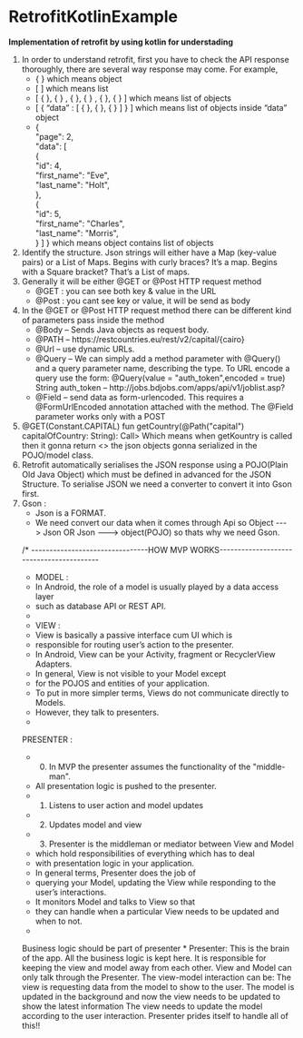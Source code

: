 # RetrofitKotlinExample
<b>Implementation of retrofit by using kotlin for understading </b>
<br>
<ol type="1">
<li>
In order to understand retrofit, first you have to check the API response thoroughly, there are several way response may come. For example,<br>
<ul>
<li>
  {  }  which means object<br>
</li>
<li>
  [  ] which means list <br>
  </li>
  <li>
  [ { },  { } , { },  { } , { },  { } ] which means list of objects<br>
  </li>
  <li>
[ { “data”  :  [ { }, { },  { } ]  } ] which means list of objects inside “data” object<br>
<li>
{<br>
    "page": 2,<br>
    "data": [<br>
        {<br>
            "id": 4,<br>
            "first_name": "Eve",<br>
            "last_name": "Holt",<br>
            },<br>
        {<br>
            "id": 5,<br>
            "first_name": "Charles",<br>
            "last_name": "Morris",<br>
          }
    ]
    } which means object contains list of objects 
</ul>
</li>
</li>
<Li>
  Identify the structure. Json strings will either have a Map (key-value pairs) or a List of Maps.
  Begins with curly braces? It’s a map. 
Begins with a Square bracket? That’s a List of maps.
<li>
Generally it will be either @GET or @Post HTTP request method
  <ul>
<li>
@GET : you can see both key & value in the URL
  </li>
    <li>
@Post : you cant see key or value, it will be send as body
      </li></ul>
</li>
<li>
In the @GET or @Post HTTP request method there can be different kind of parameters pass inside the method
<ul>
<li>
@Body – Sends Java objects as request body.
</li>
<li>
@PATH – https://restcountries.eu/rest/v2/capital/{cairo}
</li>
<li>
@Url – use dynamic URLs.
</li>
<li>
@Query – We can simply add a method parameter with @Query() and a query parameter name, describing the type. To URL encode a query use the form: @Query(value = "auth_token",encoded = true) String auth_token – http://jobs.bdjobs.com/apps/api/v1/joblist.asp?
</li>
<li>
@Field – send data as form-urlencoded. This requires a @FormUrlEncoded annotation attached with the method. The @Field parameter works only with a POST
</li>
</ul>
</li>
<li>
@GET(Constant.CAPITAL)
    fun getCountry(@Path("capital") capitalOfCountry: String): Call<List<Country>>
Which means when getKountry is called then it gonna return <<list of country : it should be a pojo class >> the json objects gonna serialized in the POJO/model class.
</li>
<li>
Retrofit automatically serialises the JSON response using a POJO(Plain Old Java Object) which must be defined in advanced for the JSON Structure. To serialise JSON we need a converter to convert it into Gson first. 
</li>
<li>
Gson : <ul>
<li>
Json is a FORMAT.
  </li>
<li>
We need convert our data when it comes through Api so
Object ---> Json OR Json ---> object(POJO) so thats why we need Gson.
  </li>
  </ul>
  
  /* --------------------------------HOW MVP WORKS-----------------------------------------
   * MODEL :
   * In Android, the role of a model is usually played by a data access layer
   * such as database API or REST API.
   *
   * VIEW :
   * View is basically a passive interface cum UI which is
   * responsible for routing user’s action to the presenter.
   * In Android, View can be your Activity, fragment or RecyclerView Adapters.
   * In general, View is not visible to your Model except
   * for the POJOS and entities of your application.
   * To put in more simpler terms, Views do not communicate directly to Models.
   * However, they talk to presenters.
   *
   PRESENTER :
   *  0. In MVP the presenter assumes the functionality of the "middle-man".
   * All presentation logic is pushed to the presenter.
   * 1. Listens to user action and model updates
   * 2. Updates model and view
   * 3. Presenter is the middleman or mediator between View and Model
   * which hold responsibilities of everything which has to deal
   * with presentation logic in your application.
   * In general terms, Presenter does the job of
   * querying your Model, updating the View while responding to the user’s interactions.
   * It monitors Model and talks to View so that
   * they can handle when a particular View needs to be updated and when to not.
   *
   Business logic should be part of presenter
    * Presenter: This is the brain of the app. All the business logic is kept here. It is responsible for keeping the view and model away from each other. View and Model can only talk through the Presenter. The view-model interaction can be:
       The view is requesting data from the model to show to the user.
       The model is updated in the background and now the view needs to be updated to show the latest information
       The view needs to update the model according to the user interaction.
       Presenter prides itself to handle all of this!!
</ol>

